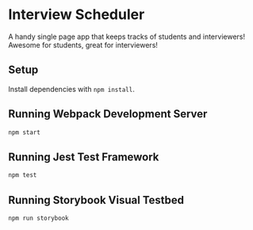 # Interview Scheduler

A handy single page app that keeps tracks of students and interviewers! Awesome for students, great for interviewers!

## Setup

Install dependencies with `npm install`.

## Running Webpack Development Server

```sh
npm start
```

## Running Jest Test Framework

```sh
npm test
```

## Running Storybook Visual Testbed

```sh
npm run storybook
```
